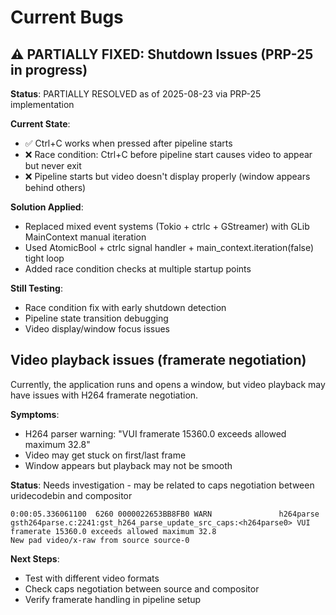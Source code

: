 # Current Bugs

## ⚠️ PARTIALLY FIXED: Shutdown Issues (PRP-25 in progress)

**Status**: PARTIALLY RESOLVED as of 2025-08-23 via PRP-25 implementation

**Current State**:
- ✅ Ctrl+C works when pressed after pipeline starts
- ❌ Race condition: Ctrl+C before pipeline start causes video to appear but never exit
- ❌ Pipeline starts but video doesn't display properly (window appears behind others)

**Solution Applied**: 
- Replaced mixed event systems (Tokio + ctrlc + GStreamer) with GLib MainContext manual iteration
- Used AtomicBool + ctrlc signal handler + main_context.iteration(false) tight loop
- Added race condition checks at multiple startup points

**Still Testing**:
- Race condition fix with early shutdown detection
- Pipeline state transition debugging
- Video display/window focus issues

## Video playback issues (framerate negotiation)

Currently, the application runs and opens a window, but video playback may have issues with H264 framerate negotiation.

**Symptoms**:
- H264 parser warning: "VUI framerate 15360.0 exceeds allowed maximum 32.8"
- Video may get stuck on first/last frame
- Window appears but playback may not be smooth

**Status**: Needs investigation - may be related to caps negotiation between uridecodebin and compositor

```log
0:00:05.336061100  6260 0000022653BB8FB0 WARN               h264parse gsth264parse.c:2241:gst_h264_parse_update_src_caps:<h264parse0> VUI framerate 15360.0 exceeds allowed maximum 32.8
New pad video/x-raw from source source-0
```

**Next Steps**: 
- Test with different video formats
- Check caps negotiation between source and compositor
- Verify framerate handling in pipeline setup


